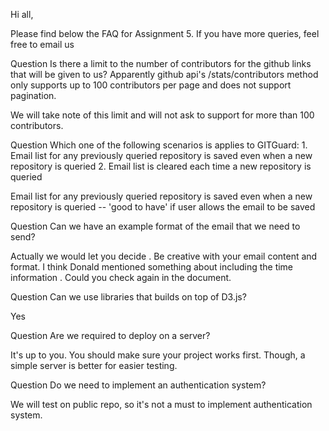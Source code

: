 Hi all,

Please find below the FAQ for Assignment 5. If you have more queries, feel free to email us

Question
Is there a limit to the number of contributors for the github links that will be given to us?
Apparently github api's /stats/contributors method only supports up to 100 contributors per page and does not support pagination. 

>>>
We will take note of this limit and will not ask to support for more than 100 contributors.


Question
Which one of the following scenarios is applies to GITGuard:
     1. Email list for any previously queried repository is saved even when a new repository is queried
     2. Email list is cleared each time a new repository is queried


>>>
Email list for any previously queried repository is saved even when a new repository is queried  -- 'good to have' if user allows the email to be saved 


Question
Can we have an example format of the email that we need to send?

>>>
Actually we would let you decide . Be creative with your email content and format. I think Donald mentioned something about including the time information . Could you check again in the document. 

Question
Can we use libraries that builds on top of D3.js?

>>>
Yes

Question
Are we required to deploy on a server?

>>>
It's up to you. You should make sure your project works first. Though, a simple server is better for easier testing.

Question
Do we need to implement an authentication system?

>>>
We will test on public repo, so it's not a must to implement authentication system.